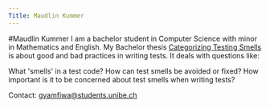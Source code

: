 ```yaml
---
Title: Maudlin Kummer
---
```

#Maudlin Kummer
I am a bachelor student in Computer Science with minor in Mathematics and English. My Bachelor thesis [Categorizing Testing Smells](%base_url%/wiki/projects/Categorizing-Test-Smells) is about good and bad practices in writing tests. It deals with questions like: 

What 'smells' in a test code?
How can test smells be avoided or fixed?
How important is it to be concerned about test smells when writing tests?

Contact: gyamfiwa@students.unibe.ch
